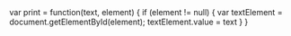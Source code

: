 <html>
  <head>
  </head>
  <body>
  </body>




</html>
var print = function(text, element) { 
if (element != null) { 
  var textElement = document.getElementById(element); 
  textElement.value = text 
  } 
}
